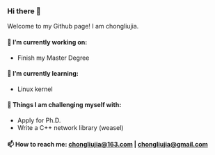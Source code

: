 ### Hi there 👋

Welcome to my Github page! I am chongliujia.

<!--
**chongliujia/chongliujia** is a ✨ _special_ ✨ repository because its `README.md` (this file) appears on your GitHub profile.

Here are some ideas to get you started:
-->
#### 🔭 I’m currently working on:
- Finish my Master Degree
#### 🌱 I’m currently learning:
- Linux kernel
#### :muscle: Things I am challenging myself with:
- Apply for Ph.D.
- Write a C++ network library (weasel)
<!-- 👯 I’m looking to collaborate on ...
- 🤔 I’m looking for help with ...
- 💬 Ask me about 
- 😄 Pronouns: ...
- ⚡ Fun fact: ...
-->
#### 📫 How to reach me: chongliujia@163.com | chongliujia@gmail.com

